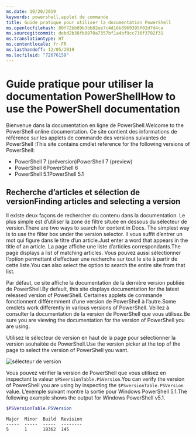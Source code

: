 ```yaml
---
ms.date: 10/20/2019
keywords: powershell,applet de commande
title: Guide pratique pour utiliser la documentation PowerShell
ms.openlocfilehash: 80f72bb89b3bb82ee7c4d16b8969395f02d7d4ca
ms.sourcegitcommit: debd2b38fb8070a7357bf1a4bf9cc736f3702f31
ms.translationtype: HT
ms.contentlocale: fr-FR
ms.lasthandoff: 12/05/2019
ms.locfileid: "72676159"
---
```

# <a name="how-to-use-the-powershell-documentation"></a><span data-ttu-id="30e60-103">Guide pratique pour utiliser la documentation PowerShell</span><span class="sxs-lookup"><span data-stu-id="30e60-103">How to use the PowerShell documentation</span></span>

<span data-ttu-id="30e60-104">Bienvenue dans la documentation en ligne de PowerShell.</span><span class="sxs-lookup"><span data-stu-id="30e60-104">Welcome to the PowerShell online documentation.</span></span> <span data-ttu-id="30e60-105">Ce site contient des informations de référence sur les applets de commande des versions suivantes de PowerShell :</span><span class="sxs-lookup"><span data-stu-id="30e60-105">This site contains cmdlet reference for the following versions of PowerShell:</span></span>

- <span data-ttu-id="30e60-106">PowerShell 7 (préversion)</span><span class="sxs-lookup"><span data-stu-id="30e60-106">PowerShell 7 (preview)</span></span>
- <span data-ttu-id="30e60-107">PowerShell 6</span><span class="sxs-lookup"><span data-stu-id="30e60-107">PowerShell 6</span></span>
- <span data-ttu-id="30e60-108">PowerShell 5.1</span><span class="sxs-lookup"><span data-stu-id="30e60-108">PowerShell 5.1</span></span>

## <a name="finding-articles-and-selecting-a-version"></a><span data-ttu-id="30e60-109">Recherche d’articles et sélection de version</span><span class="sxs-lookup"><span data-stu-id="30e60-109">Finding articles and selecting a version</span></span>

<span data-ttu-id="30e60-110">Il existe deux façons de rechercher du contenu dans la documentation. Le plus simple est d’utiliser la zone de filtre située en dessous du sélecteur de version.</span><span class="sxs-lookup"><span data-stu-id="30e60-110">There are two ways to search for content in Docs. The simplest way is to use the filter box under the version selector.</span></span> <span data-ttu-id="30e60-111">Il vous suffit d’entrer un mot qui figure dans le titre d’un article.</span><span class="sxs-lookup"><span data-stu-id="30e60-111">Just enter a word that appears in the title of an article.</span></span> <span data-ttu-id="30e60-112">La page affiche une liste d’articles correspondants.</span><span class="sxs-lookup"><span data-stu-id="30e60-112">The page displays a list of matching articles.</span></span> <span data-ttu-id="30e60-113">Vous pouvez aussi sélectionner l’option permettant d’effectuer une recherche sur tout le site à partir de cette liste.</span><span class="sxs-lookup"><span data-stu-id="30e60-113">You can also select the option to search the entire site from that list.</span></span>

<span data-ttu-id="30e60-114">Par défaut, ce site affiche la documentation de la dernière version publiée de PowerShell.</span><span class="sxs-lookup"><span data-stu-id="30e60-114">By default, this site displays documentation for the latest released version of PowerShell.</span></span> <span data-ttu-id="30e60-115">Certaines applets de commande fonctionnent différemment d’une version de PowerShell à l’autre.</span><span class="sxs-lookup"><span data-stu-id="30e60-115">Some cmdlets work differently in various versions of PowerShell.</span></span> <span data-ttu-id="30e60-116">Veillez à consulter la documentation de la version de PowerShell que vous utilisez.</span><span class="sxs-lookup"><span data-stu-id="30e60-116">Be sure you are viewing the documentation for the version of PowerShell you are using.</span></span>

<span data-ttu-id="30e60-117">Utilisez le sélecteur de version en haut de la page pour sélectionner la version souhaitée de PowerShell.</span><span class="sxs-lookup"><span data-stu-id="30e60-117">Use the version picker at the top of the page to select the version of PowerShell you want.</span></span>

![sélecteur de version](images/how-to-use-docs/version-search.gif)

<span data-ttu-id="30e60-119">Vous pouvez vérifier la version de PowerShell que vous utilisez en inspectant la valeur `$PSversionTable.PSVersion`.</span><span class="sxs-lookup"><span data-stu-id="30e60-119">You can verify the version of PowerShell you are using by inspecting the `$PSversionTable.PSVersion` value.</span></span> <span data-ttu-id="30e60-120">L’exemple suivant montre la sortie pour Windows PowerShell 5.1.</span><span class="sxs-lookup"><span data-stu-id="30e60-120">The following example shows the output for Windows PowerShell v5.1.</span></span>

```powershell
$PSVersionTable.PSVersion
```

```Output
Major  Minor  Build  Revision
-----  -----  -----  --------
5      1      18362  145
```
